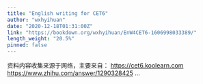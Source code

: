 ```yaml
---
title: "English writing for CET6"
author: "wxhyihuan"
date: "2020-12-18T01:31:00Z"
link: "https://bookdown.org/wxhyihuan/EnW4CET6-1606998033389/"
length_weight: "20.5%"
pinned: false
---
```


资料内容收集来源于网络，主要来自： https://cet6.koolearn.com https://www.zhihu.com/answer/1290328425 ...
